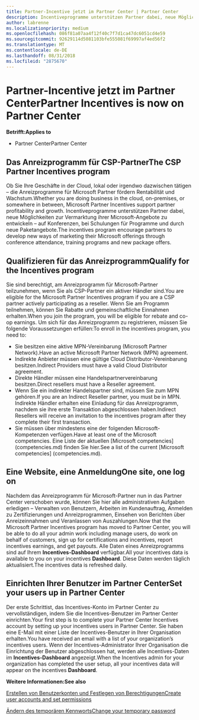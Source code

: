 ```yaml
---
title: Partner-Incentive jetzt im Partner Center | Partner Center
description: Incentiveprogramme unterstützen Partner dabei, neue Möglichkeiten zur Vermarktung ihrer Microsoft-Angebote zu entwickeln, Schulungen anzubieten usw.
author: labrenne
ms.localizationpriority: medium
ms.openlocfilehash: 086f81a07aa4f12f40c7f7d1ca47dc6051cd4e59
ms.sourcegitcommit: 92629114d5081103bfe555081f69997af4ed56f2
ms.translationtype: MT
ms.contentlocale: de-DE
ms.lasthandoff: 08/31/2018
ms.locfileid: "2875670"
---
```

# <a name="partner-incentives-is-now-on-partner-center"></a><span data-ttu-id="8118c-103">Partner-Incentive jetzt im Partner Center</span><span class="sxs-lookup"><span data-stu-id="8118c-103">Partner Incentives is now on Partner Center</span></span> 

**<span data-ttu-id="8118c-104">Betrifft:</span><span class="sxs-lookup"><span data-stu-id="8118c-104">Applies to</span></span>**

-  <span data-ttu-id="8118c-105">Partner Center</span><span class="sxs-lookup"><span data-stu-id="8118c-105">Partner Center</span></span>

## <a name="the-csp-partner-incentives-program"></a><span data-ttu-id="8118c-106">Das Anreizprogramm für CSP-Partner</span><span class="sxs-lookup"><span data-stu-id="8118c-106">The CSP Partner Incentives program</span></span>

<span data-ttu-id="8118c-107">Ob Sie Ihre Geschäfte in der Cloud, lokal oder irgendwo dazwischen tätigen – die Anreizprogramme für Microsoft Partner fördern Rentabilität und Wachstum.</span><span class="sxs-lookup"><span data-stu-id="8118c-107">Whether you are doing business in the cloud, on-premises, or somewhere in between, Microsoft Partner Incentives support partner profitability and growth.</span></span> <span data-ttu-id="8118c-108">Incentiveprogramme unterstützen Partner dabei, neue Möglichkeiten zur Vermarktung ihrer Microsoft-Angebote zu entwickeln – auf Konferenzen, bei Schulungen für Programme und durch neue Paketangebote.</span><span class="sxs-lookup"><span data-stu-id="8118c-108">The incentives program encourage partners to develop new ways of marketing their Microsoft offerings through conference attendance, training programs and new package offers.</span></span> 

## <a name="qualify-for-the-incentives-program"></a><span data-ttu-id="8118c-109">Qualifizieren für das Anreizprogramm</span><span class="sxs-lookup"><span data-stu-id="8118c-109">Qualify for the Incentives program</span></span>

<span data-ttu-id="8118c-110">Sie sind berechtigt, am Anreizprogramm für Microsoft-Partner teilzunehmen, wenn Sie als CSP-Partner ein aktiver Händler sind.</span><span class="sxs-lookup"><span data-stu-id="8118c-110">You are eligible for the Microsoft Partner Incentives program if you are a CSP partner actively participating as a reseller.</span></span>
<span data-ttu-id="8118c-111">Wenn Sie am Programm teilnehmen, können Sie Rabatte und gemeinschaftliche Einnahmen erhalten.</span><span class="sxs-lookup"><span data-stu-id="8118c-111">When you join the program, you will be eligible for rebate and co-op earnings.</span></span> <span data-ttu-id="8118c-112">Um sich für das Anreizprogramm zu registrieren, müssen Sie folgende Voraussetzungen erfüllen:</span><span class="sxs-lookup"><span data-stu-id="8118c-112">To enroll in the incentives program, you need to:</span></span> 
-   <span data-ttu-id="8118c-113">Sie besitzen eine aktive MPN-Vereinbarung (Microsoft Partner Network).</span><span class="sxs-lookup"><span data-stu-id="8118c-113">Have an active Microsoft Partner Network (MPN) agreement.</span></span>  
-   <span data-ttu-id="8118c-114">Indirekte Anbieter müssen eine gültige Cloud Distributor-Vereinbarung besitzen.</span><span class="sxs-lookup"><span data-stu-id="8118c-114">Indirect Providers must have a valid Cloud Distributor agreement.</span></span>
-   <span data-ttu-id="8118c-115">Direkte Händler müssen eine Handelspartnervereinbarung besitzen.</span><span class="sxs-lookup"><span data-stu-id="8118c-115">Direct resellers must have a Reseller agreement.</span></span>
-   <span data-ttu-id="8118c-116">Wenn Sie ein indirekter Handelspartner sind, müssen Sie zum MPN gehören.</span><span class="sxs-lookup"><span data-stu-id="8118c-116">If you are an Indirect Reseller partner, you must be in MPN.</span></span> <span data-ttu-id="8118c-117">Indirekte Händler erhalten eine Einladung für das Anreizprogramm, nachdem sie ihre erste Transaktion abgeschlossen haben.</span><span class="sxs-lookup"><span data-stu-id="8118c-117">Indirect Resellers will receive an invitation to the incentives program after they complete their first transaction.</span></span> 
-   <span data-ttu-id="8118c-118">Sie müssen über mindestens eine der folgenden Microsoft-Kompetenzen verfügen.</span><span class="sxs-lookup"><span data-stu-id="8118c-118">Have at least one of the Microsoft competencies.</span></span> <span data-ttu-id="8118c-119">Eine Liste der aktuellen [Microsoft competencies] (competencies.md) finden Sie hier.</span><span class="sxs-lookup"><span data-stu-id="8118c-119">See a list of the current [Microsoft competencies] (competencies.md).</span></span>

## <a name="one-site-one-log-on"></a><span data-ttu-id="8118c-120">Eine Website, eine Anmeldung</span><span class="sxs-lookup"><span data-stu-id="8118c-120">One site, one log on</span></span>

<span data-ttu-id="8118c-121">Nachdem das Anreizprogramm für Microsoft-Partner nun in das Partner Center verschoben wurde, können Sie hier alle administrativen Aufgaben erledigen – Verwalten von Benutzern, Arbeiten im Kundenauftrag, Anmelden zu Zertifizierungen und Anreizprogrammen, Einsehen von Berichten über Anreizeinnahmen und Veranlassen von Auszahlungen.</span><span class="sxs-lookup"><span data-stu-id="8118c-121">Now that the Microsoft Partner Incentives program has moved to Partner Center, you will be able to do all your admin work including manage users, do work on behalf of customers, sign up for certifications and incentives, report incentives earnings, and get payouts.</span></span> <span data-ttu-id="8118c-122">Alle Daten eines Anreizprogramms sind auf Ihrem **Incentives-Dashboard** verfügbar.</span><span class="sxs-lookup"><span data-stu-id="8118c-122">All your incentives data is available to you on your incentives **Dashboard**.</span></span> <span data-ttu-id="8118c-123">Diese Daten werden täglich aktualisiert.</span><span class="sxs-lookup"><span data-stu-id="8118c-123">The incentives data is refreshed daily.</span></span>
 
## <a name="set-your-users-up-in-partner-center"></a><span data-ttu-id="8118c-124">Einrichten Ihrer Benutzer im Partner Center</span><span class="sxs-lookup"><span data-stu-id="8118c-124">Set your users up in Partner Center</span></span>
 
<span data-ttu-id="8118c-125">Der erste Schrittist, das Incentives-Konto im Partner Center zu vervollständigen, indem Sie die Incentives-Benutzer im Partner Center einrichten.</span><span class="sxs-lookup"><span data-stu-id="8118c-125">Your first step is to complete your Partner Center Incentives account by setting up your incentives users in Partner Center.</span></span> <span data-ttu-id="8118c-126">Sie haben eine E-Mail mit einer Liste der Incentives-Benutzer in Ihrer Organisation erhalten.</span><span class="sxs-lookup"><span data-stu-id="8118c-126">You have received an email with a list of your organization’s incentives users.</span></span> <span data-ttu-id="8118c-127">Wenn der Incentives-Administrator Ihrer Organisation die Einrichtung der Benutzer abgeschlossen hat, werden alle Incentives-Daten im **Incentives-Dashboard** angezeigt.</span><span class="sxs-lookup"><span data-stu-id="8118c-127">When the Incentives admin for your organization has completed the user setup, all your incentives data will appear on the incentives **Dashboard**.</span></span>

**<span data-ttu-id="8118c-128">Weitere Informationen:</span><span class="sxs-lookup"><span data-stu-id="8118c-128">See also</span></span>**

[<span data-ttu-id="8118c-129">Erstellen von Benutzerkonten und Festlegen von Berechtigungen</span><span class="sxs-lookup"><span data-stu-id="8118c-129">Create user accounts and set permissions</span></span>](create-user-accounts-and-set-permissions.md)

[<span data-ttu-id="8118c-130">Ändern des temporären Kennworts</span><span class="sxs-lookup"><span data-stu-id="8118c-130">Change your temporary password</span></span>](change-your-temporary-password.md)

